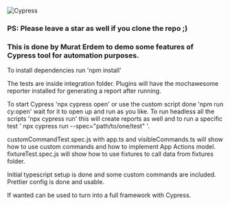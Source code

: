 ![Cypress](https://www.cypress.io/static/cypress-io-logo-social-share-8fb8a1db3cdc0b289fad927694ecb415.png)
### PS: Please leave a star as well if you clone the repo ;)
### This is done by Murat Erdem to demo some features of Cypress tool for automation purposes.

To install dependencies run 'npm install'

The tests are inside integration folder.
Plugins will have the mochawesome reporter installed for generating a report after running.

To start Cypress 'npx cypress open' or use the custom script done 'npm run cy:open' wait for it to open up and run as you like.
To run headless all the scripts 'npx cypress run' this will create reports as well and  to run a specific test ' npx cypress run --spec="path/to/one/test" '. 

customCommandTest.spec.js with app.ts and visibleCommands.ts will show how to use custom commands and how to implement App Actions model.
fixtureTest.spec.js will show how to use fixtures to call data from fixtures folder.

Initial typescript setup is done and some custom commands are included.
Prettier config is done and usable.

If wanted can be used to turn into a full framework with Cypress.